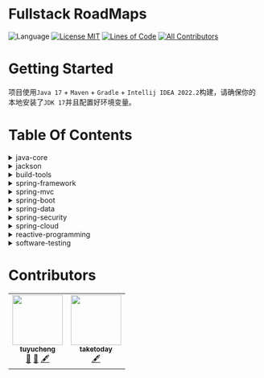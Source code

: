 <!-- the line below needs to be an empty line C: (its because kramdown isnt
     that smart and dearly wants an empty line before a heading to be able to
     display it as such, e.g. website) -->

# Fullstack RoadMaps

![Language](https://img.shields.io/badge/language-java-brightgreen)
[![License MIT](https://img.shields.io/badge/license-MIT-blue.svg)](https://raw.githubusercontent.com/tu-yucheng/java-development-practice/master/LICENSE.md)
[![Lines of Code](https://sonarcloud.io/api/project_badges/measure?project=tu-yucheng_fullstack-roadmaps&metric=ncloc)](https://sonarcloud.io/project/overview?id=tu-yucheng_fullstack-roadmaps)
[![All Contributors](https://img.shields.io/badge/all_contributors-1-orange.svg?style=flat-square)](#contributors)

# Getting Started

项目使用`Java 17` + `Maven` + `Gradle` + `Intellij IDEA 2022.2`构建，请确保你的本地安装了`JDK 17`并且配置好环境变量。

# Table Of Contents

<details>

<summary>java-core</summary>

* [Java 8-17](java-core/java8-1/README.md)
* java-core-concurrency
    + [java-core-concurrency-basic](java-core/java-concurrency-simple/README.md)
    + [java-core-concurrency-advanced](java-core/java-concurrency-advanced-1/README.md)
    + [java-core-concurrency-collections](java-core/java-concurrency-collections-1/README.md)
</details>
<details>
<summary>jackson</summary>

* [jackson-core](jackson-modules/jackson-core/README.md)
</details>
<details>

<summary>build-tools</summary>

+ [Maven](maven.modules/maven-multi-source/README.md)
+ [Gradle](gradle.modules/gradle-7/README.md)
</details>
<details>

<summary>spring-framework</summary>

* [spring-core](spring-framework/spring-core-1/README.md)
* [spring-di](spring-framework/spring-di-1/README.md)
* [spring-aop](spring-framework/spring-aop-1/README.md)
* [spring-caching](spring-framework/spring-caching-1/README.md)
</details>
<details>

<summary>spring-mvc</summary>

* [spring-mvc-basic](spring-web-modules/spring-mvc-basics-1/README.md)
</details>
<details>
<summary>spring-boot</summary>

* [spring-boot-data](spring-boot-modules/spring-boot-data-1/README.md)
* [spring-boot-annotations](spring-boot-modules/spring-boot-annotations-1/README.md)
* [spring-boot-customization](spring-boot-modules/spring-boot-basic-customization-1/README.md)
* [spring-boot-mvc](spring-boot-modules/spring-boot-mvc-1/README.md)
</details>
<details>

<summary>spring-data</summary>

* [spring-data-crud](spring-data-modules/spring-data-jpa-crud-1/README.md)
* [spring-boot-persistence](spring-data-modules/spring-boot-persistence-1/README.md)
</details>
<details>

<summary>spring-security</summary>

* [spring-security-core](spring-security-modules/spring-security-core-1/README.md)
* [spring-security-web-boot](spring-security-modules/spring-security-web-boot-1/README.md)
* [spring-security-web-login](spring-security-modules/spring-security-web-login-1/README.md)
* [spring-security-auth0](spring-security-modules/spring-security-auth0/README.md)
* [spring-security-acl](spring-security-modules/spring-security-acl/README.md)
* [spring-security-angular](spring-security-modules/spring-security-web-angular/README.md)
</details>
<details>

<summary>spring-cloud</summary>


</details>
<details>

<summary>reactive-programming</summary>

* [reactor-core](reactive-stack/reactor-core/README.md)
</details>
<details>

<summary>software-testing</summary>

* [Junit-5](software-test/junit-5/README.md)
* [Mockito](software-test/mockito/README.md)
* [Cucumber](software-test/cucumber-1/README.md)
* [Spring-test](software-test/spring-1/README.md)
* [Mocking](software-test/easymock/README.md)
* [Assertion](software-test/assertion-libraries/README.md)
* [Groovy-Spock](software-test/groovy-spock/README.md)
</details>

# Contributors

<!-- ALL-CONTRIBUTORS-LIST:START - Do not remove or modify this section -->
<!-- prettier-ignore-start -->
<!-- markdownlint-disable -->
<table>
  <tr>
    <td align="center"><a href="https://github.com/tu-yucheng"><img src="https://avatars.githubusercontent.com/u/88582540?v=4s=100" width="100px;" alt=""/><br /><sub><b>tuyucheng</b></sub></a><br /><a href="#projectManagement-tuyucheng" title="Project Management">📆</a> <a href="#maintenance-tuyucheng" title="Maintenance">🚧</a> <a href="#content-tuyucheng" title="Content">🖋</a></td>
    <td align="center"><a href="https://github.com/take-today"><img src="https://avatars.githubusercontent.com/u/116951809?v=4s=100" width="100px;" alt=""/><br /><sub><b>taketoday</b></sub></a><br /><a href="#content-taketoday" title="Content">🖋</a></td>
  </tr>
</table>